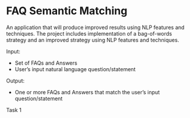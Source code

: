 # FAQ Semantic Matching

An application that will produce improved results using NLP features and techniques. 
The project includes implementation of a bag-of-words strategy and an improved strategy using NLP features and techniques.

Input:
- Set of FAQs and Answers
- User’s input natural language question/statement 

Output:
- One or more FAQs and Answers that match the user’s input question/statement

Task 1